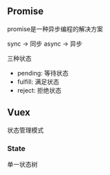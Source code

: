 ## Promise

promise是一种异步编程的解决方案

sync -> 同步
async -> 异步

三种状态
- pending: 等待状态
- fulfill: 满足状态
- reject: 拒绝状态

## Vuex

状态管理模式 

### State

单一状态树

